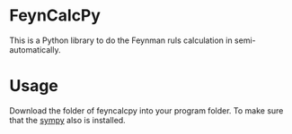 # FeynCalcPy
This is a Python library to do the Feynman ruls calculation in semi-automatically. 

# Usage
Download the folder of feyncalcpy into your program folder. To make sure that the [sympy](https://github.com/sympy/sympy) also is installed.
